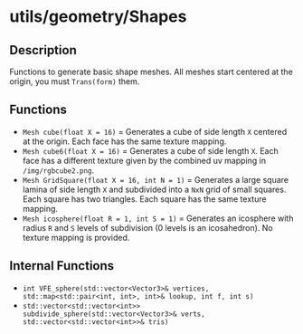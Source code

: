 # utils/geometry/Shapes

## Description

Functions to generate basic shape meshes. All meshes start centered at the origin, you must `Trans(form)` them.

## Functions

- `Mesh cube(float X = 16)` = Generates a cube of side length `X` centered at the origin. Each face has the same texture mapping.
- `Mesh cube6(float X = 16)` = Generates a cube of side length `X`. Each face has a different texture given by the combined uv mapping in `/img/rgbcube2.png`.
- `Mesh GridSquare(float X = 16, int N = 1)` = Generates a large square lamina of side length `X` and subdivided into a `NxN` grid of small squares. Each square has two triangles. Each square has the same texture mapping.
- `Mesh icosphere(float R = 1, int S = 1)` = Generates an icosphere with radius `R` and `S` levels of subdivision (0 levels is an icosahedron). No texture mapping is provided.

## Internal Functions

- `int VFE_sphere(std::vector<Vector3>& vertices, std::map<std::pair<int, int>, int>& lookup, int f, int s)`
- `std::vector<std::vector<int>> subdivide_sphere(std::vector<Vector3>& verts, std::vector<std::vector<int>>& tris)`
